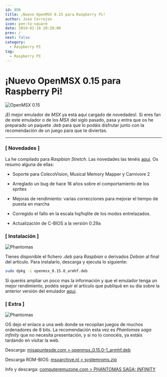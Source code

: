 ```yaml
---
id: 896
title: ¡Nuevo OpenMSX 0.15 para Raspberry Pi!
author: Jose Cerrejon
icon: pen-to-square
date: 2019-01-16 20:20:00
prev: /
next: false
category:
  - Raspberry PI
tag:
  - Raspberry PI
---
```


# ¡Nuevo OpenMSX 0.15 para Raspberry Pi!

![OpenMSX 0.15](/images/2019/01/openmsx_015.jpg "OpenMSX 0.15")

¡El mejor emulador de *MSX* ya está aquí cargado de novedades!. Si eres fan de este emulador o de los *MSX* del siglo pasado, pasa y entra que os he preparado un paquete *.deb* para que lo podáis disfrutar junto con la recomendación de un juego para que te diviertas. 

- - -
###  [ Novedades ]

La he compilado para *Raspbian Stretch*. Las novedades las tenéis [aquí](https://raw.githubusercontent.com/openMSX/openMSX/RELEASE_0_15_0/doc/release-notes.txt). Os resumo alguna de ellas:

* Soporte para ColecoVision, Musical Memory Mapper y Carnivore 2

* Arreglado un bug de hace 16 años sobre el comportamiento de los sprites

* Mejoras de rendimiento: varias correcciones para mejorar el tiempo de puesta en marcha

* Corregido el fallo en la escala hq/hqlite de los modos entrelazados.

* Actualización de C-BIOS a la versión 0.29a

###  [ Instalación ]

![Phantomas](/images/2019/01/Infinity2.png)

Tienes disponible el fichero *.deb* para *Raspbian* o derivados *Debian* al final del artículo. Para instalarlo, descarga y ejecuta lo siguiente:

```bash
sudo dpkg -i openmsx_0.15.0_armhf.deb
```

Si queréis ampliar un poco mas la información y que el emulador tenga un mejor rendimiento, podéis seguir el artículo que publiqué en su día sobre la anterior versión del emulador [aquí](/post.php?id=843).

###  [ Extra ]

![Phantomas](/images/2019/01/Infinity.jpg)

OS dejo el enlace a una web donde se recopilan juegos de muchos ordenadores de 8 bits. La recomendación esta vez es *Phantomas saga infinity* que no necesita presentación, y si no lo conocéis, ya estáis tardando en visitar la web.

Descarga: [misapuntesde.com > openmsx_0.15.0-1_armhf.deb](/res/openmsx_0.15.0-1_armhf.deb)

Descarga ROM-BIOS: [msxarchive.nl > systemroms.zip](http://www.msxarchive.nl/pub/msx/emulator/openMSX/systemroms.zip)

Info y descarga: [computeremuzone.com > PHANTOMAS SAGA: INFINITY](http://computeremuzone.com/ficha.php?id=10&l=es)